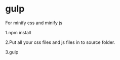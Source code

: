 # gulp

For minify css and minify js

1.npm install

2.Put all your css files and js files in to source folder.

3.gulp
